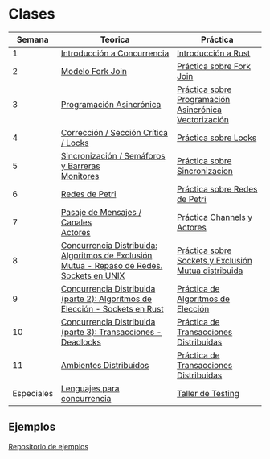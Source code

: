 # Clases

| Semana | Teorica                                                    | Práctica                                                     |
| ------ | ---------------------------------------------------------- | ------------------------------------------------------------ |
| 1      | [Introducción a Concurrencia](./clases/1-introduccion.pdf) | [Introducción a Rust](./clases/1-practica-intro-rust.pdf)    |
| 2      | [Modelo Fork Join](./clases/2-fork-join.pdf)               | [Práctica sobre Fork Join](./clases/2-practica-forkjoin.pdf) |
| 3      | [Programación Asincrónica](./clases/3-async.pdf)           | [Práctica sobre Programación Asincrónica](./clases/3-practica-async.pdf) <br/> [Vectorización](./clases/3-practica-vectorizacion.pdf)|
| 4      | [Corrección / Sección Crítica / Locks](./clases/4-correccion.pdf) | [Práctica sobre Locks](./clases/4-practica-threads-locks.pdf)    |
| 5      | [Sincronización / Semáforos y Barreras](./clases/5-sincronizacion.pdf) <br/> [Monitores](./clases/5-monitores.pdf) | [Práctica sobre Sincronizacion](./clases/5-practica-sincronizacion.pdf)    |
| 6      | [Redes de Petri](./clases/6-petri.pdf) | [Práctica sobre Redes de Petri](./clases/6-practica-petri.pdf)    |
| 7      | [Pasaje de Mensajes / Canales](./clases/7-mensajes-channels.pdf) <br/> [Actores](./clases/7-actores.pdf)| [Práctica Channels y Actores](./clases/7-practica-actores.pdf)    |
| 8      | [Concurrencia Distribuida: Algoritmos de Exclusión Mutua - Repaso de Redes. Sockets en UNIX](./clases/8-distrib.pdf) | [Práctica sobre Sockets y Exclusión Mutua distribuida](./clases/8-practica-sockets.pdf)  |
| 9      | [Concurrencia Distribuida (parte 2): Algoritmos de Elección - Sockets en Rust](./clases/9-distrib2.pdf) | [Práctica de Algoritmos de Elección](./clases/9-practica-lider.pdf) 
| 10     | [Concurrencia Distribuida (parte 3): Transacciones - Deadlocks](./clases/10-distrib3.pdf) | [Práctica de Transacciones Distribuidas](./clases/10-practica-transacciones-distribuidas.pdf)
| 11     | [Ambientes Distribuidos](./clases/11-ambientes-distrib.pdf) | [Práctica de Transacciones Distribuidas](./clases/10-practica-transacciones-distribuidas.pdf)
| Especiales   | [Lenguajes para concurrencia](./clases/x-practica-lenguajes.pdf) | [Taller de Testing](./clases/x-practica-testing.pdf)

## Ejemplos

[Repositorio de ejemplos](https://github.com/concurrentes-fiuba/ejemplos-concurrentes)

